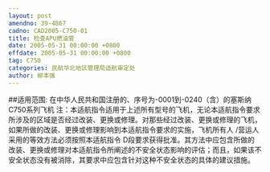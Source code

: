 ```yaml
---
layout: post
amendno: 39-4867
cadno: CAD2005-C750-01
title: 检查APU燃油管
date: 2005-05-31 00:00:00 +0800
effdate: 2005-05-31 00:00:00 +0800
tag: C750
categories: 民航华北地区管理局适航审定处
author: 柳本强
---
```


##适用范围:
在中华人民共和国注册的、序号为-0001到-0240（含）的塞斯纳C750系列飞机
注：本适航指令适用于上述所有型号的飞机，无论本适航指令要求所涉及的区域是否经过改装、更换或修理。对那些经过改装、更换或修理的飞机，如果所做的改装、更换或修理影响到本适航指令要求的实施，飞机所有人 /营运人采用的等效方法必须按照本适航指令 D段要求获得批准。其方法中应包含所做的改装、更换或修理对本适航指令所阐述的不安全状态影响的评估；而且，如果该不安全状态没有被消除，其要求中应包含针对这种不安全状态的具体的建议措施。

